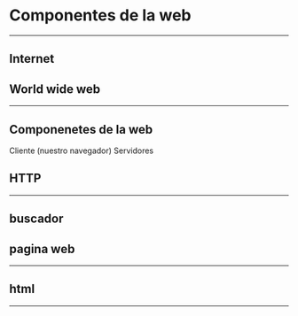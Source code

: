 # Componentes de la web
------------------------------
## Internet
## World wide web
-------------------------------
## Componenetes de la web
Cliente (nuestro navegador)
Servidores
## HTTP
--------------------------------
## buscador 
## pagina web
-------------------------------
## html
-------------------------------





